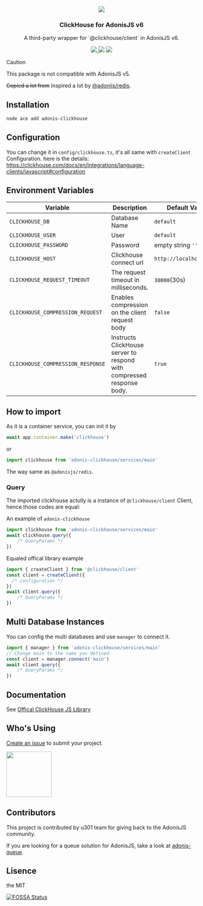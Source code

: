 <div align="center">
  <img src="https://i.imgur.com/ACueL87.png" />
  <h3>ClickHouse for AdonisJS v6</h3>
  <p>A third-party wrapper for `@clickhouse/client` in AdonisJS v6.</p>
  <a href="https://www.npmjs.com/package/adonis-clickhouse">
    <img src="https://img.shields.io/npm/v/adonis-clickhouse.svg?style=for-the-badge&logo=npm" />
  </a>
  <img src="https://img.shields.io/npm/l/adonis-clickhouse?color=blueviolet&style=for-the-badge" />
  <img src="https://img.shields.io/badge/Typescript-294E80.svg?style=for-the-badge&logo=typescript" />
</div>

> [!CAUTION]
> This package is not compatible with AdonisJS v5.

<del>Copied a lot from</del> Inspired a lot by [@adonijs/redis](https://github.com/adonisjs/redis/).

## Installation

```bash
node ace add adonis-clickhouse
```

## Configuration

You can change it in `config/clickhouse.ts`, it's all same with `createClient` Configuration.
here is the details: https://clickhouse.com/docs/en/integrations/language-clients/javascript#configuration

## Environment Variables
|Variable|Description|Default Value|
|---|---|---|
|`CLICKHOUSE_DB`|Database Name|`default`|
|`CLICKHOUSE_USER`| User|`default`|
|`CLICKHOUSE_PASSWORD`| Password|empty string `''`|
|`CLICKHOUSE_HOST`| Clickhouse connect url|`http://localhost:8123`|
|`CLICKHOUSE_REQUEST_TIMEOUT`|The request timeout in milliseconds.|`30000`(30s)|
|`CLICKHOUSE_COMPRESSION_REQUEST`| Enables compression on the client request body|`false`|
|`CLICKHOUSE_COMPRESSION_RESPONSE`| Instructs ClickHouse server to respond with compressed response body. |`true`|

## How to import
As it is a container service, you can init it by
```typescript
await app.container.make('clickhouse')
```
or
```typescript
import clickhouse from 'adonis-clickhouse/services/main'
```
The way same as `@adonisjs/redis`.

### Query
The imported clickhouse actully is a instance of `@clickhouse/client` Client, hence those codes are equal:

An example of `adonis-clickhouse`
```typescript
import clickhouse from 'adonis-clickhouse/services/main'
await clickhouse.query({
    /* QueryParams */
})
```

Equaled offical library example
```typescript
import { createClient } from '@clickhouse/client'
const client = createClient({
  /* configuration */
})
await client.query({
    /* QueryParams */
})
```

## Multi Database Instances
You can config the multi databases and use `manager` to connect it.

```typescript
import { manager } from 'adonis-clickhouse/services/main'
// Change main to the name you defined.
const client = manager.connect('main')
await client.query({
    /* QueryParams */
})
```

## Documentation

See [Offical ClickHouse JS Library](https://clickhouse.com/docs/en/integrations/language-clients/javascript)


## Who's Using
[Create an issue](https://github.com/shiny/adonis-clickhouse/issues/new) to submit your project.

<div>
<a href="https://u301.com/"><img src="https://u301.com/img/u301-logo.png" style="width:120px" /></a>
</div>

## Contributors

This project is contributed by u301 team for giving back to the AdonisJS community.

If you are looking for a queue solution for AdonisJS, take a look at [adonis-queue](https://github.com/shiny/adonis-queue).

## Lisence
the MIT

[![FOSSA Status](https://app.fossa.com/api/projects/git%2Bgithub.com%2Fshiny%2Fadonis-clickhouse.svg?type=large)](https://app.fossa.com/projects/git%2Bgithub.com%2Fshiny%2Fadonis-clickhouse?ref=badge_large)
